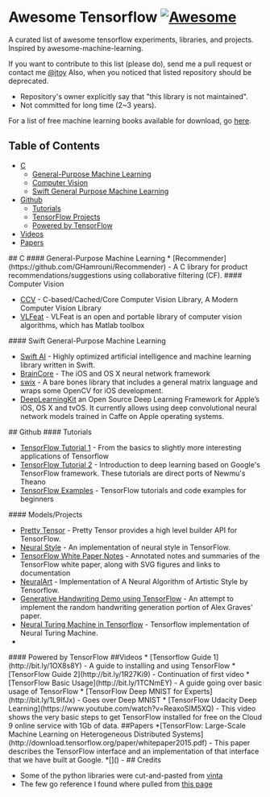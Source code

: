 # Awesome Tensorflow  [![Awesome](https://cdn.rawgit.com/sindresorhus/awesome/d7305f38d29fed78fa85652e3a63e154dd8e8829/media/badge.svg)](https://github.com/jtoy/awesome)

A curated list of awesome tensorflow experiments, libraries, and projects. Inspired by awesome-machine-learning.




If you want to contribute to this list (please do), send me a pull request or contact me [@jtoy](https://twitter.com/jtoy)
Also, when you noticed that listed repository should be deprecated.

* Repository's owner explicitly say that "this library is not maintained".
* Not committed for long time (2~3 years).

For a list of free machine learning books available for download, go [here](https://github.com/josephmisiti/awesome-machine-learning/blob/master/books.md). 

## Table of Contents

<!-- MarkdownTOC depth=4 -->
- [C](#c)
    - [General-Purpose Machine Learning](#c-general-purpose)
    - [Computer Vision](#c-computer-vision)
    - [Swift General Purpose Machine Learning](#c-swift-general-purpose)
- [Github](#github)
    - [Tutorials](#github-tutorials)
    - [TensorFlow Projects](#github-projects)
    - [Powered by TensorFlow](#github-powered-by)
- [Videos](#video)
- [Papers](#papers)

<!-- /MarkdownTOC -->

<a name="c" />
## C

<a name="c-general-purpose" />
#### General-Purpose Machine Learning
* [Recommender](https://github.com/GHamrouni/Recommender) - A C library for product recommendations/suggestions using collaborative filtering (CF).


<a name="c-computer-vision" />
#### Computer Vision

* [CCV](https://github.com/liuliu/ccv) - C-based/Cached/Core Computer Vision Library, A Modern Computer Vision Library
* [VLFeat](http://www.vlfeat.org/) - VLFeat is an open and portable library of computer vision algorithms, which has Matlab toolbox


<a name="c-swift-general-purpose" />
#### Swift General-Purpose Machine Learning

* [Swift AI](https://github.com/collinhundley/Swift-AI) - Highly optimized artificial intelligence and machine learning library written in Swift.
* [BrainCore](https://github.com/aleph7/BrainCore) - The iOS and OS X neural network framework
* [swix](https://github.com/scottsievert/swix) - A bare bones library that
  includes a general matrix language and wraps some OpenCV for iOS development.
* [DeepLearningKit](http://deeplearningkit.org/) an Open Source Deep Learning Framework for Apple’s iOS, OS X and tvOS.
  It currently allows using deep convolutional neural network models trained in Caffe on Apple operating systems.

<a name="github" />
## Github

<a name="github-tutorials" />
#### Tutorials

* [TensorFlow Tutorial 1](https://github.com/pkmital/tensorflow_tutorials) - From the basics to slightly more interesting applications of Tensorflow
* [TensorFlow Tutorial 2](https://github.com/nlintz/TensorFlow-Tutorials) - Introduction to deep learning based on Google's TensorFlow framework. These tutorials are direct ports of Newmu's Theano 
* [TensorFlow Examples](https://github.com/aymericdamien/TensorFlow-Examples) - TensorFlow tutorials and code examples for beginners

<a name="github-projects" />
#### Models/Projects

* [Pretty Tensor](https://github.com/google/prettytensor) - Pretty Tensor provides a high level builder API for TensorFlow.
* [Neural Style](https://github.com/anishathalye/neural-style) - An implementation of neural style in TensorFlow.
* [TensorFlow White Paper Notes](https://github.com/samjabrahams/tensorflow-white-paper-notes) - Annotated notes and summaries of the TensorFlow white paper, along with SVG figures and links to documentation
* [NeuralArt](https://github.com/ckmarkoh/neuralart_tensorflow) - Implementation of A Neural Algorithm of Artistic Style by Tensorflow.
* [Generative Handwriting Demo using TensorFlow](https://github.com/hardmaru/write-rnn-tensorflow) - An attempt to implement the random handwriting generation portion of Alex Graves' paper.
* [Neural Turing Machine in Tensorflow](https://github.com/carpedm20/NTM-tensorflow) - Tensorflow implementation of Neural Turing Machine.
* 

<a name="github-powered-by" />
#### Powered by TensorFlow

<a name="video" />
##Videos
* [Tensorflow Guide 1](http://bit.ly/1OX8s8Y) - A guide to installing and using TensorFlow
* [TensorFlow Guide 2](http://bit.ly/1R27Ki9) - Continuation of first video
* [TensorFlow Basic Usage](http://bit.ly/1TCNmEY) - A guide going over basic usage of TensorFlow
* [TensorFlow Deep MNIST for Experts](http://bit.ly/1L9IfJx) - Goes over Deep MNIST
* [TensorFlow Udacity Deep Learning](https://www.youtube.com/watch?v=ReaxoSIM5XQ) - This video shows the very basic steps to get TensorFlow installed for free on the Cloud 9 online service with 1Gb of data.

<a name="papers" />
##Papers
*[TensorFlow: Large-Scale Machine Learning on Heterogeneous Distributed Systems](http://download.tensorflow.org/paper/whitepaper2015.pdf) - This paper describes the TensorFlow interface and an implementation of that interface that we have built at Google.
*[]() - 


<a name="credits" />
## Credits

* Some of the python libraries were cut-and-pasted from [vinta](https://github.com/vinta/awesome-python)
* The few go reference I found where pulled from [this page](https://code.google.com/p/go-wiki/wiki/Projects#Machine_Learning)
